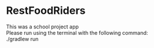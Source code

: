 # RestFoodRiders
This was a school project app
<br>
Please run using the terminal with the following command: 
<br>
./gradlew run
